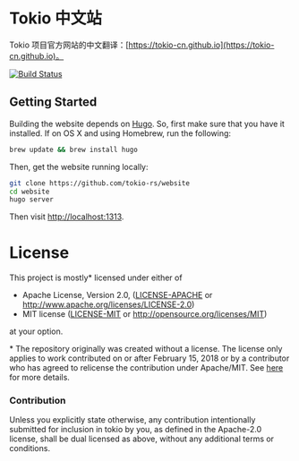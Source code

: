 # Tokio 中文站

Tokio 项目官方网站的中文翻译：[https://tokio-cn.github.io](https://tokio-cn.github.io)。

[![Build Status](https://travis-ci.org/hltj/tokio-website-cn.svg?branch=master)](https://travis-ci.org/hltj/tokio-website-cn)

## Getting Started

Building the website depends on [Hugo](http://gohugo.io). So, first make sure
that you have it installed. If on OS X and using Homebrew, run the following:

```sh
brew update && brew install hugo
```

Then, get the website running locally:

```sh
git clone https://github.com/tokio-rs/website
cd website
hugo server
```

Then visit [http://localhost:1313](http://localhost:1313).

# License

This project is mostly* licensed under either of

 * Apache License, Version 2.0, ([LICENSE-APACHE](LICENSE-APACHE) or
   http://www.apache.org/licenses/LICENSE-2.0)
 * MIT license ([LICENSE-MIT](LICENSE-MIT) or
   http://opensource.org/licenses/MIT)

at your option.

\* The repository originally was created without a license. The license only
applies to work contributed on or after February 15, 2018 or by a contributor
who has agreed to relicense the contribution under Apache/MIT. See
[here](https://github.com/tokio-rs/website/issues/139) for more details.

### Contribution

Unless you explicitly state otherwise, any contribution intentionally submitted
for inclusion in tokio by you, as defined in the Apache-2.0 license, shall be
dual licensed as above, without any additional terms or conditions.
